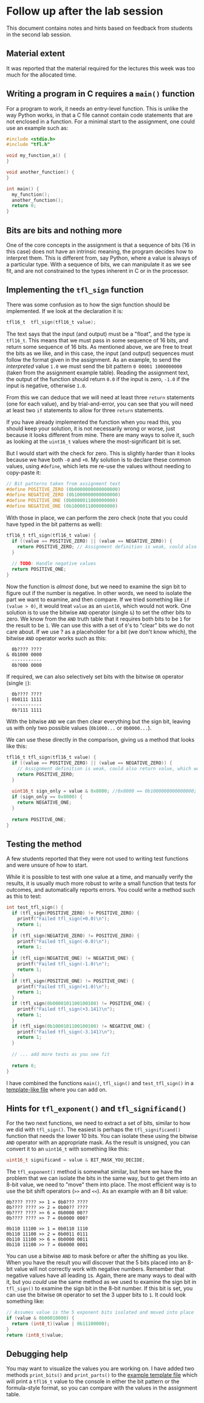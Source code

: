 # Follow up after the lab session

This document contains notes and hints based on feedback from students in the second lab session.

## Material extent

It was reported that the material required for the lectures this week was too much for the allocated time. 

## Writing a program in C requires a `main()` function

For a program to work, it needs an entry-level function. This is unlike the way Python works, in that a C file cannot contain code statements that are not enclosed in a function. For a minimal start to the assignment, one could use an example such as:
```c
#include <stdio.h>
#include "tfl.h"

void my_function_a() {
}

void another_function() {
}

int main() {
  my_function();
  another_function();
  return 0;
}
```

## Bits are bits and nothing more

One of the core concepts in the assignment is that a sequence of bits (16 in this case) does not have an intrinsic meaning, the program decides how to interpret them. This is different from, say Python, where a value is always of a particular type. With a sequence of bits, we can manipulate it as we see fit, and are not constrained to the types inherent in C or in the processor.

## Implementing the `tfl_sign` function

There was some confusion as to how the sign function should be implemented. If we look at the declaration it is: 
```c
tfl16_t  tfl_sign(tfl16_t value);
```

The text says that the input (and output) must be a "float", and the type is `tfl16_t`. This means that we must pass in some sequence of 16 bits, and return some sequence of 16 bits. As mentioned above, we are free to treat the bits as we like, and in this case, the input (and output) sequences must follow the format given in the assignment. As an example, to send the _interpreted_ value `1.0` we must send the bit pattern `0 00001 1000000000` (taken from the assignment example table). Reading the assignment text, the output of the function should return `0.0` if the input is zero, `-1.0` if the input is negative, otherwise `1.0`.

From this we can deduce that we will need at least three `return` statements (one for each value), and by trial-and-error, you can see that you will need at least two `if` statements to allow for three `return` statements.

If you have already implemented the function when you read this, you should keep your solution, it is not necessarily wrong or worse, just because it looks different from mine. There are many ways to solve it, such as looking at the `uint16_t` values where the most-significant bit is set. 

But I would start with the check for zero. This is slightly harder than it looks because we have both `-0` and `+0`. My solution is to declare these common values, using `#define`, which lets me re-use the values without needing to copy-paste it:
```c
// Bit patterns taken from assignment text
#define POSITIVE_ZERO (0b0000000000000000)
#define NEGATIVE_ZERO (0b1000000000000000)
#define POSITIVE_ONE (0b0000011000000000)
#define NEGATIVE_ONE (0b1000011000000000)
```

With those in place, we can perform the zero check (note that you could have typed in the bit patterns as well):
```c
tfl16_t tfl_sign(tfl16_t value) {
  if ((value == POSITIVE_ZERO) || (value == NEGATIVE_ZERO)) {
    return POSITIVE_ZERO; // Assignment definition is weak, could also return value, which would keep the sign bit
  }
  
  // TODO: Handle negative values
  return POSITIVE_ONE; 
}
```

Now the function is _almost_ done, but we need to examine the sign bit to figure out if the number is negative. In other words, we need to isolate the part we want to examine, and then compare. If we tried something like `if (value > 0)`, it would treat `value` as an `uint16`, which would not work. One solution is to use the bitwise `AND` operator (single `&`) to set the other bits to zero. We know from the `AND` truth table that it requires both bits to be `1` for the result to be `1`. We can use this with a set of `0`'s to "clear" bits we do not care about. If we use ? as a placeholder for a bit (we don't know which), the bitwise `AND` operator works such as this:
```
  0b???? ????
& 0b1000 0000
  -----------
  0b?000 0000
```

If required, we can also selectively set bits with the bitwise `OR` operator (single `|`):
```
  0b???? ????
| 0b0111 1111
  -----------
  0b?111 1111
```


With the bitwise `AND` we can then clear everything but the sign bit, leaving us with only two possible values (`0b1000...` or `0b0000...`).

We can use these directly in the comparison, giving us a method that looks like this:
```c
tfl16_t tfl_sign(tfl16_t value) {
  if ((value == POSITIVE_ZERO) || (value == NEGATIVE_ZERO)) {
    // Assignment definition is weak, could also return value, which would keep the sign bit
    return POSITIVE_ZERO; 
  }
  
  uint16_t sign_only = value & 0x8000; //0x8000 == 0b1000000000000000;
  if (sign_only == 0x8000) {
    return NEGATIVE_ONE;
  }
  
  return POSITIVE_ONE; 
}
```

## Testing the method

A few students reported that they were not used to writing test functions and were unsure of how to start.

While it is possible to test with one value at a time, and manually verify the results, it is usually much more robust to write a small function that tests for outcomes, and automatically reports errors. You could write a method such as this to test:
```c
int test_tfl_sign() {
  if (tfl_sign(POSITIVE_ZERO) != POSITIVE_ZERO) {
    printf("Failed tfl_sign(+0.0)\n");
    return 1;
  }
  if (tfl_sign(NEGATIVE_ZERO) != POSITIVE_ZERO) {
    printf("Failed tfl_sign(-0.0)\n");
    return 1;
  }
  if (tfl_sign(NEGATIVE_ONE) != NEGATIVE_ONE) {
    printf("Failed tfl_sign(-1.0)\n");
    return 1;
  }
  if (tfl_sign(POSITIVE_ONE) != POSITIVE_ONE) {
    printf("Failed tfl_sign(+1.0)\n");
    return 1;
  }
  if (tfl_sign(0b0000101100100100) != POSITIVE_ONE) {
    printf("Failed tfl_sign(+3.141)\n");
    return 1;
  }
  if (tfl_sign(0b1000101100100100) != NEGATIVE_ONE) {
    printf("Failed tfl_sign(-3.141)\n");
    return 1;
  }
  
  // ... add more tests as you see fit
  
  return 0;
}
```

I have combined the functions `main()`, `tfl_sign()` and `test_tfl_sign()` in a [template-like file](example.c) where you can add on.


## Hints for `tfl_exponent()` and `tfl_significand()`

For the two next functions, we need to extract a set of bits, similar to how we did with `tfl_sign()`. The easiest is perhaps the `tfl_significand()` function that needs the lower 10 bits. You can isolate these using the bitwise `AND` operator with an appropriate mask. As the result is unsigned, you can convert it to an `uint16_t` with something like this:
```c
uint16_t significand = value & BIT_MASK_YOU_DECIDE;
```

The `tfl_exponent()` method is somewhat similar, but here we have the problem that we can isolate the bits in the same way, but to get them into an 8-bit value, we need to "move" them into place. The most efficient way is to use the bit shift operators (`>>` and `<<`). As an example with an 8 bit value:
```
0b???? ???? >> 1 = 0b0??? ????
0b???? ???? >> 2 = 0b00?? ????
0b???? ???? >> 6 = 0b0000 00??
0b???? ???? >> 7 = 0b0000 000?

0b110 11100 >> 1 = 0b0110 1110
0b110 11100 >> 2 = 0b0011 0111
0b110 11100 >> 6 = 0b0000 0011
0b110 11100 >> 7 = 0b0000 0001
```

You can use a bitwise `AND` to mask before or after the shifting as you like. When you have the result you will discover that the 5 bits placed into an 8-bit value will not correctly work with negative numbers. Remember that negative values have all leading `1`s. Again, there are many ways to deal with it, but you _could_ use the same method as we used to examine the sign bit in `tfl_sign()` to examine the sign bit in the 8-bit number. If this bit is set, you can use the bitwise `OR` operator to set the 3 upper bits to `1`. It could look something like:
```c
// Assumes value is the 5 exponent bits isolated and moved into place
if (value & 0b00010000) {
  return (int8_t)(value | 0b11100000);
}
return (int8_t)value;
```

## Debugging help

You may want to visualize the values you are working on. I have added two methods `print_bits()` and `print_parts()` to the [example template file](example.c) which will print a `tfl16_t` value to the console in either the bit pattern or the formula-style format, so you can compare with the values in the assignment table.
